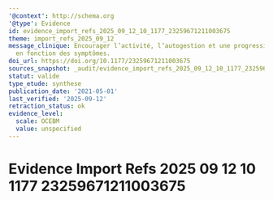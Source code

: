 ```yaml
---
'@context': http://schema.org
'@type': Evidence
id: evidence_import_refs_2025_09_12_10_1177_23259671211003675
theme: import_refs_2025_09_12
message_clinique: Encourager l’activité, l’autogestion et une progression graduée
  en fonction des symptômes.
doi_url: https://doi.org/10.1177/23259671211003675
sources_snapshot: _audit/evidence_import_refs_2025_09_12_10_1177_23259671211003675.json
statut: valide
type_etude: synthese
publication_date: '2021-05-01'
last_verified: '2025-09-12'
retraction_status: ok
evidence_level:
  scale: OCEBM
  value: unspecified
---
```

# Evidence Import Refs 2025 09 12 10 1177 23259671211003675

